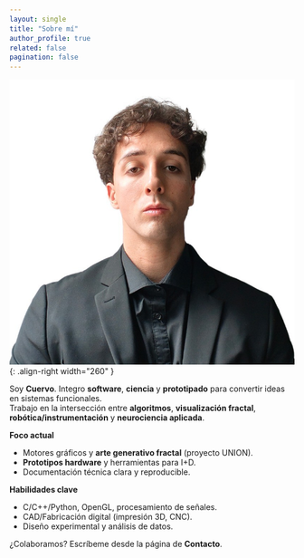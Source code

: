 ```yaml
---
layout: single
title: "Sobre mí"
author_profile: true
related: false
pagination: false
---
```


![Cuervo](/assets/images/cuervo.jpg){: .align-right width="260" }

Soy **Cuervo**. Integro **software**, **ciencia** y **prototipado** para convertir ideas en sistemas funcionales.  
Trabajo en la intersección entre **algoritmos**, **visualización fractal**, **robótica/instrumentación** y **neurociencia aplicada**.

**Foco actual**
- Motores gráficos y **arte generativo fractal** (proyecto UNION).
- **Prototipos hardware** y herramientas para I+D.
- Documentación técnica clara y reproducible.

**Habilidades clave**
- C/C++/Python, OpenGL, procesamiento de señales.
- CAD/Fabricación digital (impresión 3D, CNC).
- Diseño experimental y análisis de datos.

¿Colaboramos? Escríbeme desde la página de **Contacto**.

